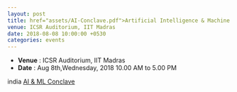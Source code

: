 ```yaml
---
layout: post
title: href="assets/AI-Conclave.pdf">Artificial Intelligence & Machine Learning Conclave</a>
venue: ICSR Auditorium, IIT Madras
date: 2018-08-08 10:00:00 +0530
categories: events
---
```

<ul class="mb-5" >
	<li><b>Venue</b> : ICSR Auditorium, IIT Madras </li>
	 <li><b>Date</b> : Aug 8th,Wednesday, 2018 10.00 AM to 5.00 PM </li>
</ul>

<style>
ul.a {
    list-style-position: outside;
}

ul.b {
    list-style-position: inside;
}
</style>

<embed href="assets/AI-Conclave.pdf#toolbar=0" width="500" height="375">india</embed>
<a href="assets/AI & ML Conclave.pdf">AI & ML Conclave</a>
